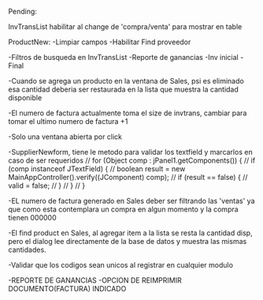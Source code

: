 
Pending:

InvTransList habilitar al change de 'compra/venta' para mostrar en table



ProductNew: 
-Limpiar campos
-Habilitar Find proveedor

-Filtros de busqueda en InvTransList
-Reporte de ganancias
-Inv inicial - Final

-Cuando se agrega un producto en la ventana de Sales, psi es eliminado esa 
cantidad deberia ser restaurada en la lista que muestra la cantidad disponible

-El numero de factura actualmente toma el size de invtrans,
cambiar para tomar el ultimo numero de factura +1

-Solo una ventana abierta por click

-SupplierNewform, tiene le metodo para validar los textfield y marcarlos en caso de ser requeridos
//        for (Object comp : jPanel1.getComponents()) {
//            if (comp instanceof JTextField) {
//                boolean result = new MainAppController().verify((JComponent) comp);
//                if (result == false) {
//                    valid = false;
//                }
//            }
//        }

-EL numero de factura generado en Sales deber ser filtrando las 'ventas' ya que como esta 
contemplara un compra en algun momento y la compra tienen 000000

-El find product en Sales, al agregar item a la lista se resta la cantidad disp, 
pero el dialog lee directamente de la base de datos y muestra las mismas cantidades.

-Validar que los codigos sean unicos al registrar en cualquier modulo

-REPORTE DE GANANCIAS
-OPCION DE REIMPRIMIR DOCUMENTO(FACTURA) INDICADO